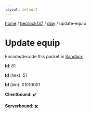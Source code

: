 ```yaml
---
layout: default
---
```


[home](/)  /  [bedrock137](/protocol/bedrock137)  /  [play](/protocol/bedrock137/play)  /  update-equip

# Update equip

Encode/decode this packet in [Sandbox](../../../sandbox/bedrock137#Play.UpdateEquip)

**Id**: 81

**Id** (hex): 51

**Id** (bin): 01010001

**Clientbound**: ✔️

**Serverbound**: ✖️
